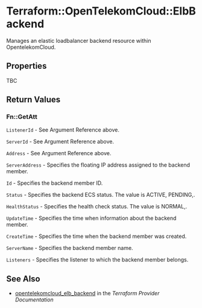 # Terraform::OpenTelekomCloud::ElbBackend

Manages an elastic loadbalancer backend resource within OpentelekomCloud.

## Properties

TBC

## Return Values

### Fn::GetAtt

`ListenerId` - See Argument Reference above.

`ServerId` - See Argument Reference above.

`Address` - See Argument Reference above.

`ServerAddress` - Specifies the floating IP address assigned to the backend member.

`Id` - Specifies the backend member ID.

`Status` - Specifies the backend ECS status. The value is ACTIVE, PENDING,.

`HealthStatus` - Specifies the health check status. The value is NORMAL,.

`UpdateTime` - Specifies the time when information about the backend member.

`CreateTime` - Specifies the time when the backend member was created.

`ServerName` - Specifies the backend member name.

`Listeners` - Specifies the listener to which the backend member belongs.

## See Also

* [opentelekomcloud_elb_backend](https://www.terraform.io/docs/providers/opentelekomcloud/r/elb_backend.html) in the _Terraform Provider Documentation_